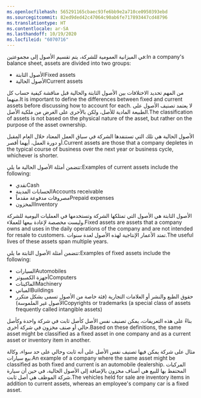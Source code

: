 ```yaml
---
ms.openlocfilehash: 565291165cbaec93fe6bb9e2a710ce0950393ebd
ms.sourcegitcommit: 82ed9ded42c47064c90ab6fe717893447cd48796
ms.translationtype: HT
ms.contentlocale: ar-SA
ms.lasthandoff: 10/19/2020
ms.locfileid: "6070716"
---
```

<span data-ttu-id="df257-101">في الميزانية العمومية للشركة، يتم تقسيم الأصول إلى مجموعتين:</span><span class="sxs-lookup"><span data-stu-id="df257-101">In a company's balance sheet, assets are divided into two groups:</span></span>

-   <span data-ttu-id="df257-102">الأصول الثابتة</span><span class="sxs-lookup"><span data-stu-id="df257-102">Fixed assets</span></span>
-   <span data-ttu-id="df257-103">الأصول الحالية</span><span class="sxs-lookup"><span data-stu-id="df257-103">Current assets</span></span>

<span data-ttu-id="df257-104">من المهم تحديد الاختلافات بين الأصول الثابتة والحالية قبل مناقشة كيفية حساب كل منهما.</span><span class="sxs-lookup"><span data-stu-id="df257-104">It is important to define the differences between fixed and current assets before discussing how to account for each.</span></span> <span data-ttu-id="df257-105">لا يعتمد تصنيف الأصول على الطبيعة المادية للأصل، ولكن بالأحرى على الغرض من ملكية الأصل.</span><span class="sxs-lookup"><span data-stu-id="df257-105">The classification of assets is not based on the physical nature of the asset, but rather on the purpose of the asset ownership.</span></span>

<span data-ttu-id="df257-106">الأصول الحالية هي تلك التي تستنفدها الشركة في سياق العمل المعتاد خلال العام المقبل أو دورة العمل، أيهما أقصر.</span><span class="sxs-lookup"><span data-stu-id="df257-106">Current assets are those that a company depletes in the typical course of business over the next year or business cycle, whichever is shorter.</span></span>

<span data-ttu-id="df257-107">تتضمن أمثلة الأصول الحالية ما يلي:</span><span class="sxs-lookup"><span data-stu-id="df257-107">Examples of current assets include the following:</span></span>

-   <span data-ttu-id="df257-108">نقدي</span><span class="sxs-lookup"><span data-stu-id="df257-108">Cash</span></span>
-   <span data-ttu-id="df257-109">الحسابات المدينة</span><span class="sxs-lookup"><span data-stu-id="df257-109">Accounts receivable</span></span>
-   <span data-ttu-id="df257-110">مصروفات مدفوعة مقدماً</span><span class="sxs-lookup"><span data-stu-id="df257-110">Prepaid expenses</span></span>
-   <span data-ttu-id="df257-111">المخزون</span><span class="sxs-lookup"><span data-stu-id="df257-111">Inventory</span></span>

<span data-ttu-id="df257-112">الأصول الثابتة هي الأصول التي تمتلكها الشركة وتستخدمها في العمليات اليومية للشركة وليست مخصصة لإعادة بيعها للعملاء.</span><span class="sxs-lookup"><span data-stu-id="df257-112">Fixed assets are assets that a company owns and uses in the daily operations of the company and are not intended for resale to customers.</span></span>
<span data-ttu-id="df257-113">تمتد الأعمار الإنتاجية لهذه الأصول لعدة سنوات.</span><span class="sxs-lookup"><span data-stu-id="df257-113">The useful lives of these assets span multiple years.</span></span>

<span data-ttu-id="df257-114">تتضمن أمثلة الأصول الثابتة ما يلي:</span><span class="sxs-lookup"><span data-stu-id="df257-114">Examples of fixed assets include the following:</span></span>

-   <span data-ttu-id="df257-115">السيارات</span><span class="sxs-lookup"><span data-stu-id="df257-115">Automobiles</span></span>
-   <span data-ttu-id="df257-116">أجهزة الكمبيوتر</span><span class="sxs-lookup"><span data-stu-id="df257-116">Computers</span></span>
-   <span data-ttu-id="df257-117">الماكينات</span><span class="sxs-lookup"><span data-stu-id="df257-117">Machinery</span></span>
-   <span data-ttu-id="df257-118">المباني</span><span class="sxs-lookup"><span data-stu-id="df257-118">Buildings</span></span>
-   <span data-ttu-id="df257-119">حقوق الطبع والنشر أو العلامات التجارية (فئة خاصة من الأصول تسمى بشكل متكرر الأصول غير الملموسة)</span><span class="sxs-lookup"><span data-stu-id="df257-119">Copyrights or trademarks (a special class of assets frequently called intangible assets)</span></span>

<span data-ttu-id="df257-120">بناءً على هذه التعريفات، يمكن تصنيف نفس الأصل كأصل ثابت في شركة واحدة وكأصل حالي أو صنف مخزون في شركة أخرى.</span><span class="sxs-lookup"><span data-stu-id="df257-120">Based on these definitions, the same asset might be classified as a fixed asset in one company and as a current asset or inventory item in another.</span></span>

<span data-ttu-id="df257-121">مثال على شركة يمكن فيها تصنيف نفس الأصل على أنه ثابت وحالي على حد سواء، وكالة بيع سيارات.</span><span class="sxs-lookup"><span data-stu-id="df257-121">An example of a company where the same asset might be classified as both fixed and current is an automobile dealership.</span></span> <span data-ttu-id="df257-122">المركبات المحتفظ بها للبيع هي أصناف مخزون بالإضافة إلى الأصول الحالية، في حين أن سيارة شركة الموظف هي أصل ثابت.</span><span class="sxs-lookup"><span data-stu-id="df257-122">The vehicles held for sale are inventory items in addition to current assets, whereas an employee's company car is a fixed asset.</span></span>
